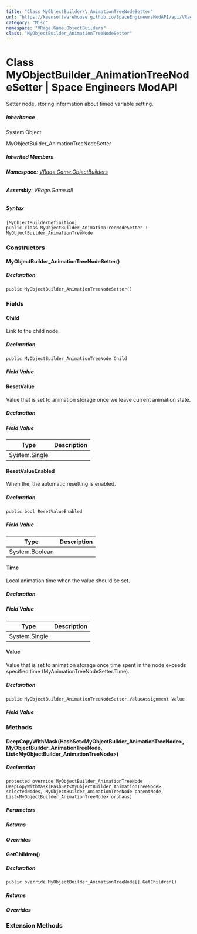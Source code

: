 ```yaml
---
title: "Class MyObjectBuilder\\_AnimationTreeNodeSetter"
url: "https://keensoftwarehouse.github.io/SpaceEngineersModAPI/api/VRage.Game.ObjectBuilders.MyObjectBuilder_AnimationTreeNodeSetter.html"
category: "Misc"
namespace: "VRage.Game.ObjectBuilders"
class: "MyObjectBuilder_AnimationTreeNodeSetter"
---
```


# Class MyObjectBuilder\_AnimationTreeNodeSetter | Space Engineers ModAPI

Setter node, storing information about timed variable setting.

##### Inheritance

System.Object

MyObjectBuilder\_AnimationTreeNodeSetter

##### Inherited Members

###### **Namespace**: [VRage.Game.ObjectBuilders](https://keensoftwarehouse.github.io/SpaceEngineersModAPI/api/VRage.Game.ObjectBuilders.html)

###### **Assembly**: VRage.Game.dll

##### Syntax

```
[MyObjectBuilderDefinition]
public class MyObjectBuilder_AnimationTreeNodeSetter : MyObjectBuilder_AnimationTreeNode
```

### [](#constructors)Constructors

#### [](#VRage_Game_ObjectBuilders_MyObjectBuilder_AnimationTreeNodeSetter__ctor)MyObjectBuilder\_AnimationTreeNodeSetter()

##### Declaration

```
public MyObjectBuilder_AnimationTreeNodeSetter()
```

### [](#fields)Fields

#### [](#VRage_Game_ObjectBuilders_MyObjectBuilder_AnimationTreeNodeSetter_Child)Child

Link to the child node.

##### Declaration

```
public MyObjectBuilder_AnimationTreeNode Child
```

##### Field Value

#### [](#VRage_Game_ObjectBuilders_MyObjectBuilder_AnimationTreeNodeSetter_ResetValue)ResetValue

Value that is set to animation storage once we leave current animation state.

##### Declaration

##### Field Value

| Type | Description |
| --- | --- |
| System.Single |     |

#### [](#VRage_Game_ObjectBuilders_MyObjectBuilder_AnimationTreeNodeSetter_ResetValueEnabled)ResetValueEnabled

When the, the automatic resetting is enabled.

##### Declaration

```
public bool ResetValueEnabled
```

##### Field Value

| Type | Description |
| --- | --- |
| System.Boolean |     |

#### [](#VRage_Game_ObjectBuilders_MyObjectBuilder_AnimationTreeNodeSetter_Time)Time

Local animation time when the value should be set.

##### Declaration

##### Field Value

| Type | Description |
| --- | --- |
| System.Single |     |

#### [](#VRage_Game_ObjectBuilders_MyObjectBuilder_AnimationTreeNodeSetter_Value)Value

Value that is set to animation storage once time spent in the node exceeds specified time (MyAnimationTreeNodeSetter.Time).

##### Declaration

```
public MyObjectBuilder_AnimationTreeNodeSetter.ValueAssignment Value
```

##### Field Value

### [](#methods)Methods

#### [](#VRage_Game_ObjectBuilders_MyObjectBuilder_AnimationTreeNodeSetter_DeepCopyWithMask_System_Collections_Generic_HashSet_VRage_Game_ObjectBuilders_MyObjectBuilder_AnimationTreeNode__VRage_Game_ObjectBuilders_MyObjectBuilder_AnimationTreeNode_System_Collections_Generic_List_VRage_Game_ObjectBuilders_MyObjectBuilder_AnimationTreeNode__)DeepCopyWithMask(HashSet<MyObjectBuilder\_AnimationTreeNode>, MyObjectBuilder\_AnimationTreeNode, List<MyObjectBuilder\_AnimationTreeNode>)

##### Declaration

```
protected override MyObjectBuilder_AnimationTreeNode DeepCopyWithMask(HashSet<MyObjectBuilder_AnimationTreeNode> selectedNodes, MyObjectBuilder_AnimationTreeNode parentNode, List<MyObjectBuilder_AnimationTreeNode> orphans)
```

##### Parameters

##### Returns

##### Overrides

#### [](#VRage_Game_ObjectBuilders_MyObjectBuilder_AnimationTreeNodeSetter_GetChildren)GetChildren()

##### Declaration

```
public override MyObjectBuilder_AnimationTreeNode[] GetChildren()
```

##### Returns

##### Overrides

### [](#extensionmethods)Extension Methods